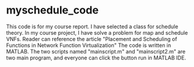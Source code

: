 # myschedule_code
This code is for my course report.
I have selected a class for schedule theory. In my course project, I have solve a problem for map and schedule VNFs.
Reader can reference the article "Placement and Scheduling of Functions in Network Function Virtualization"
The code is written in MATLAB.
The two scripts named "mainscript.m" and "mainscript2.m" are two main program, and everyone can click the button run in MATLAB IDE.
